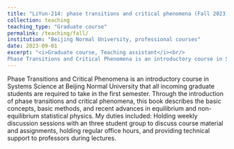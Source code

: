 ```yaml
---
title: "LiYun-214: phase transitions and critical phenomena (Fall 2023)"
collection: teaching
teaching_type: "Graduate course"
permalink: /teaching/fall/ 
institution: "Beijing Normal University, professional courses"
date: 2023-09-01
excerpt: "<i>Graduate course, Teaching assistant</i><br/>
Phase Transitions and Critical Phenomena is an introductory course in Systems Science that all incoming graduate students are required to take in their first semester."
---
```


Phase Transitions and Critical Phenomena is an introductory course in Systems Science at Beijing Normal University that all incoming graduate students are required to take in the first semester. Through the introduction of phase transitions and critical phenomena, this book describes the basic concepts, basic methods, and recent advances in equilibrium and non-equilibrium statistical physics. My duties included: Holding weekly discussion sessions with an three student group to discuss course material and assignments, holding regular office hours, and providing technical support to professors during lectures.
